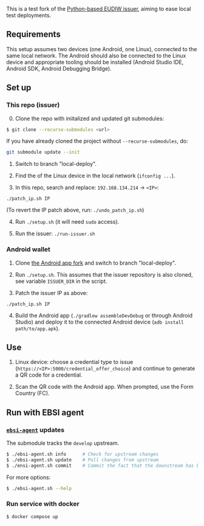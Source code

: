 This is a test fork of the [Python-based EUDIW
issuer](https://github.com/eu-digital-identity-wallet/eudi-srv-web-issuing-eudiw-py/),
aiming to ease local test deployments.

## Requirements

This setup assumes two devices (one Android, one Linux), connected to
the same local network. The Android should also be connected to the
Linux device and appropriate tooling should be installed (Android
Studio IDE, Android SDK, Android Debugging Bridge).

## Set up

### This repo (issuer)

0. Clone the repo with iniitalized and updated git submodules:

```bash
$ git clone --recurse-submodules <url>
```

If you have already cloned the project without `--recurse-submodules`, do:

```bash
git submodule update --init
```

1. Switch to branch "local-deploy".

2. Find the <IP> of the Linux device in the local network (`ifconfig ...`).

3. In this repo, search and replace: `192.168.134.214` -> `<IP>`:
```
./patch_ip.sh IP
```
(To revert the IP patch above, run: `./undo_patch_ip.sh`)

4. Run `./setup.sh` (it will need `sudo` access).

5. Run the issuer: `./run-issuer.sh`

### Android wallet

1. Clone [the Android app fork](https://github.com/gfour/eudi-app-android-wallet-ui)
   and switch to branch "local-deploy".

2. Run `./setup.sh`. This assumes that the issuer repository is also
   cloned, see variable `ISSUER_DIR` in the script.

3. Patch the issuer IP as above:
```
./patch_ip.sh IP
```

4. Build the Android app (`./gradlew assembleDevDebug` or through Android Studio) and deploy
   it to the connected Android device (`adb install path/to/app.apk`).

## Use

1. Linux device: choose a credential type to issue (`https://<IP>:5000/credential_offer_choice`)
   and continue to generate a QR code for a credential.

2. Scan the QR code with the Android app. When prompted, use the Form Country (FC).

## Run with EBSI agent

### [`ebsi-agent`](https://github.com/fmerg/ebsi-agent) updates

The submodule tracks the `develop` upstream.

```bash
$ ./ebsi-agent.sh info      # Check for upstream changes
$ ./ebsi-agent.sh update    # Pull changes from upstream
$ ./ensi-agent.sh commit    # Commit the fact that the downstream has been updated
```

For more options:

```bash
$ ./ebsi-agent.sh --help
```

### Run service with docker

```bash
$ docker compose up
```
